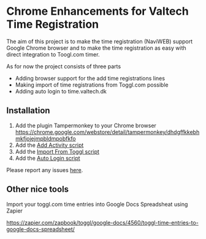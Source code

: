 Chrome Enhancements for Valtech Time Registration
================================

The aim of this project is to make the time registration (NaviWEB) support Google Chrome browser and to make the time registration as easy with direct integration to Toogl.com timer.

As for now the project consists of three parts
* Adding browser support for the add time registrations lines
* Making import of time registrations from Toggl.com possible
* Adding auto login to time.valtech.dk

Installation
-------

1. Add the plugin Tampermonkey to your Chrome browser https://chrome.google.com/webstore/detail/tampermonkey/dhdgffkkebhmkfjojejmpbldmpobfkfo
2. Add the [Add Activity script](https://github.com/sunetjensen/valtech-time-chrome-enhancements/raw/master/AddActivity.user.js)
3. Add the [Import From Toggl script](https://raw.github.com/sunetjensen/valtech-time-chrome-enhancements/master/ImportFromToggl.user.js)
4. Add the [Auto Login script](https://raw.github.com/sunetjensen/valtech-time-chrome-enhancements/master/AutoLogin.user.js)

Please report any issues [here](https://github.com/sunetjensen/valtech-time-chrome-enhancements/issues). 


Other nice tools
------

Import your toggl.com time entries into Google Docs Spreadsheat using Zapier

https://zapier.com/zapbook/toggl/google-docs/4560/toggl-time-entries-to-google-docs-spreadsheet/
